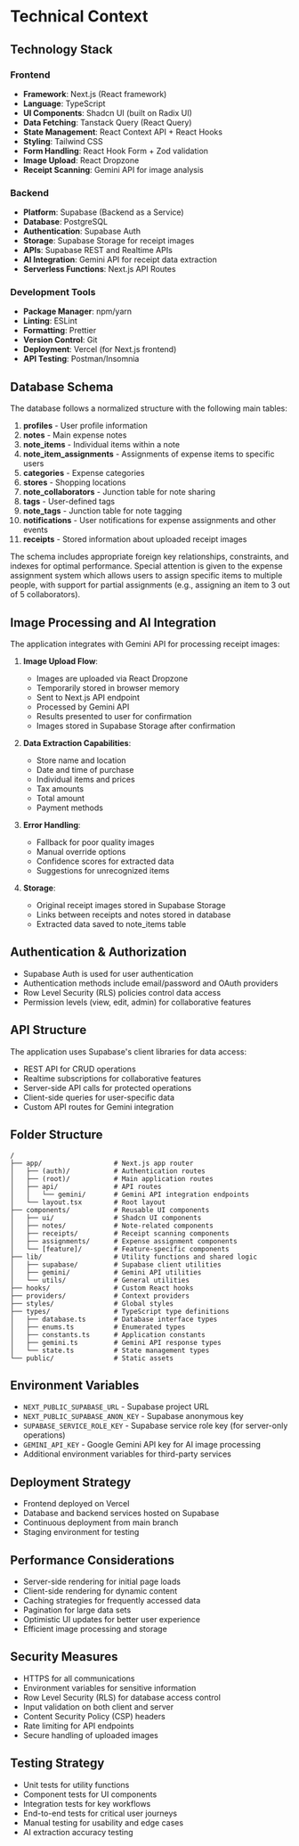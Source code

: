 # Technical Context

## Technology Stack

### Frontend

- **Framework**: Next.js (React framework)
- **Language**: TypeScript
- **UI Components**: Shadcn UI (built on Radix UI)
- **Data Fetching**: Tanstack Query (React Query)
- **State Management**: React Context API + React Hooks
- **Styling**: Tailwind CSS
- **Form Handling**: React Hook Form + Zod validation
- **Image Upload**: React Dropzone
- **Receipt Scanning**: Gemini API for image analysis

### Backend

- **Platform**: Supabase (Backend as a Service)
- **Database**: PostgreSQL
- **Authentication**: Supabase Auth
- **Storage**: Supabase Storage for receipt images
- **APIs**: Supabase REST and Realtime APIs
- **AI Integration**: Gemini API for receipt data extraction
- **Serverless Functions**: Next.js API Routes

### Development Tools

- **Package Manager**: npm/yarn
- **Linting**: ESLint
- **Formatting**: Prettier
- **Version Control**: Git
- **Deployment**: Vercel (for Next.js frontend)
- **API Testing**: Postman/Insomnia

## Database Schema

The database follows a normalized structure with the following main tables:

1. **profiles** - User profile information
2. **notes** - Main expense notes
3. **note_items** - Individual items within a note
4. **note_item_assignments** - Assignments of expense items to specific users
5. **categories** - Expense categories
6. **stores** - Shopping locations
7. **note_collaborators** - Junction table for note sharing
8. **tags** - User-defined tags
9. **note_tags** - Junction table for note tagging
10. **notifications** - User notifications for expense assignments and other events
11. **receipts** - Stored information about uploaded receipt images

The schema includes appropriate foreign key relationships, constraints, and indexes for optimal performance. Special attention is given to the expense assignment system which allows users to assign specific items to multiple people, with support for partial assignments (e.g., assigning an item to 3 out of 5 collaborators).

## Image Processing and AI Integration

The application integrates with Gemini API for processing receipt images:

1. **Image Upload Flow**:

   - Images are uploaded via React Dropzone
   - Temporarily stored in browser memory
   - Sent to Next.js API endpoint
   - Processed by Gemini API
   - Results presented to user for confirmation
   - Images stored in Supabase Storage after confirmation

2. **Data Extraction Capabilities**:

   - Store name and location
   - Date and time of purchase
   - Individual items and prices
   - Tax amounts
   - Total amount
   - Payment methods

3. **Error Handling**:

   - Fallback for poor quality images
   - Manual override options
   - Confidence scores for extracted data
   - Suggestions for unrecognized items

4. **Storage**:
   - Original receipt images stored in Supabase Storage
   - Links between receipts and notes stored in database
   - Extracted data saved to note_items table

## Authentication & Authorization

- Supabase Auth is used for user authentication
- Authentication methods include email/password and OAuth providers
- Row Level Security (RLS) policies control data access
- Permission levels (view, edit, admin) for collaborative features

## API Structure

The application uses Supabase's client libraries for data access:

- REST API for CRUD operations
- Realtime subscriptions for collaborative features
- Server-side API calls for protected operations
- Client-side queries for user-specific data
- Custom API routes for Gemini integration

## Folder Structure

```
/
├── app/                  # Next.js app router
│   ├── (auth)/           # Authentication routes
│   ├── (root)/           # Main application routes
│   ├── api/              # API routes
│   │   └── gemini/       # Gemini API integration endpoints
│   └── layout.tsx        # Root layout
├── components/           # Reusable UI components
│   ├── ui/               # Shadcn UI components
│   ├── notes/            # Note-related components
│   ├── receipts/         # Receipt scanning components
│   ├── assignments/      # Expense assignment components
│   └── [feature]/        # Feature-specific components
├── lib/                  # Utility functions and shared logic
│   ├── supabase/         # Supabase client utilities
│   ├── gemini/           # Gemini API utilities
│   └── utils/            # General utilities
├── hooks/                # Custom React hooks
├── providers/            # Context providers
├── styles/               # Global styles
├── types/                # TypeScript type definitions
│   ├── database.ts       # Database interface types
│   ├── enums.ts          # Enumerated types
│   ├── constants.ts      # Application constants
│   ├── gemini.ts         # Gemini API response types
│   └── state.ts          # State management types
└── public/               # Static assets
```

## Environment Variables

- `NEXT_PUBLIC_SUPABASE_URL` - Supabase project URL
- `NEXT_PUBLIC_SUPABASE_ANON_KEY` - Supabase anonymous key
- `SUPABASE_SERVICE_ROLE_KEY` - Supabase service role key (for server-only operations)
- `GEMINI_API_KEY` - Google Gemini API key for AI image processing
- Additional environment variables for third-party services

## Deployment Strategy

- Frontend deployed on Vercel
- Database and backend services hosted on Supabase
- Continuous deployment from main branch
- Staging environment for testing

## Performance Considerations

- Server-side rendering for initial page loads
- Client-side rendering for dynamic content
- Caching strategies for frequently accessed data
- Pagination for large data sets
- Optimistic UI updates for better user experience
- Efficient image processing and storage

## Security Measures

- HTTPS for all communications
- Environment variables for sensitive information
- Row Level Security (RLS) for database access control
- Input validation on both client and server
- Content Security Policy (CSP) headers
- Rate limiting for API endpoints
- Secure handling of uploaded images

## Testing Strategy

- Unit tests for utility functions
- Component tests for UI components
- Integration tests for key workflows
- End-to-end tests for critical user journeys
- Manual testing for usability and edge cases
- AI extraction accuracy testing
